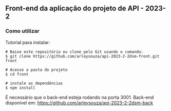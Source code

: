 ## Front-end da aplicação do projeto de API - 2023-2

### Como utilizar

Tutorial para instalar:
```
# Baixe este repositório ou clone pelo Git usando o comando:
$ git clone https://github.com/arleysouza/api-2023-2-2dsm-front.git front

# Acesse a pasta do projeto
$ cd front

# instale as dependências
$ npm install
```

É necessário que o back-end esteja rodando na porta 3001.
Back-end disponível em:
https://github.com/arleysouza/api-2023-2-2dsm-back